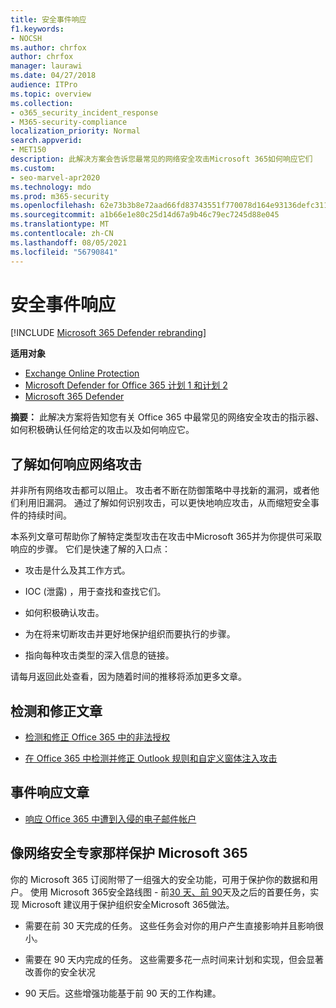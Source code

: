 ```yaml
---
title: 安全事件响应
f1.keywords:
- NOCSH
ms.author: chrfox
author: chrfox
manager: laurawi
ms.date: 04/27/2018
audience: ITPro
ms.topic: overview
ms.collection:
- o365_security_incident_response
- M365-security-compliance
localization_priority: Normal
search.appverid:
- MET150
description: 此解决方案会告诉您最常见的网络安全攻击Microsoft 365如何响应它们
ms.custom:
- seo-marvel-apr2020
ms.technology: mdo
ms.prod: m365-security
ms.openlocfilehash: 62e73b3b8e72aad66fd83743551f770078d164e93136defc31140bf20cb87042
ms.sourcegitcommit: a1b66e1e80c25d14d67a9b46c79ec7245d88e045
ms.translationtype: MT
ms.contentlocale: zh-CN
ms.lasthandoff: 08/05/2021
ms.locfileid: "56790841"
---
```

# <a name="security-incident-response"></a>安全事件响应

[!INCLUDE [Microsoft 365 Defender rebranding](../includes/microsoft-defender-for-office.md)]

**适用对象**
- [Exchange Online Protection](exchange-online-protection-overview.md)
- [Microsoft Defender for Office 365 计划 1 和计划 2](defender-for-office-365.md)
- [Microsoft 365 Defender](../defender/microsoft-365-defender.md)

 **摘要：** 此解决方案将告知您有关 Office 365 中最常见的网络安全攻击的指示器、如何积极确认任何给定的攻击以及如何响应它。

## <a name="learn-how-to-respond-to-cyberattacks"></a>了解如何响应网络攻击

并非所有网络攻击都可以阻止。 攻击者不断在防御策略中寻找新的漏洞，或者他们利用旧漏洞。 通过了解如何识别攻击，可以更快地响应攻击，从而缩短安全事件的持续时间。

本系列文章可帮助你了解特定类型攻击在攻击中Microsoft 365并为你提供可采取响应的步骤。 它们是快速了解的入口点：

- 攻击是什么及其工作方式。

- IOC (泄露) ，用于查找和查找它们。

- 如何积极确认攻击。

- 为在将来切断攻击并更好地保护组织而要执行的步骤。

- 指向每种攻击类型的深入信息的链接。

请每月返回此处查看，因为随着时间的推移将添加更多文章。

## <a name="detect-and-remediate-articles"></a>检测和修正文章

- [检测和修正 Office 365 中的非法授权](detect-and-remediate-illicit-consent-grants.md)

- [在 Office 365 中检测并修正 Outlook 规则和自定义窗体注入攻击](detect-and-remediate-outlook-rules-forms-attack.md)

## <a name="incident-response-articles"></a>事件响应文章

- [响应 Office 365 中遭到入侵的电子邮件帐户](responding-to-a-compromised-email-account.md)

## <a name="secure-microsoft-365-like-a-cybersecurity-pro"></a>像网络安全专家那样保护 Microsoft 365

你的 Microsoft 365 订阅附带了一组强大的安全功能，可用于保护你的数据和用户。  使用 Microsoft 365安全路线图 - 前[30 天、前 90](security-roadmap.md)天及之后的首要任务，实现 Microsoft 建议用于保护组织安全Microsoft 365做法。

- 需要在前 30 天完成的任务。  这些任务会对你的用户产生直接影响并且影响很小。

- 需要在 90 天内完成的任务。 这些需要多花一点时间来计划和实现，但会显著改善你的安全状况

- 90 天后。这些增强功能基于前 90 天的工作构建。
